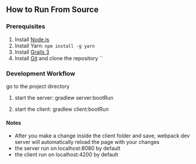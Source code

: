 ## How to Run From Source

### Prerequisites
1. Install [Node.js](https://nodejs.org/en/)
2. Install Yarn: ```npm install -g yarn```
3. Install [Grails 3](https://grails.org/download.html)
4. Install [Git](https://git-scm.com/downloads) and clone the repository
``

### Development Workflow
go to the project directory

1. start the server:
gradlew server:bootRun

2. start the client:
gradlew client:bootRun


#### Notes
* After you make a change inside the client folder and save, webpack dev server will automatically reload the page with your changes
* the server run on localhost:8080 by default
* the client run on localhost:4200 by default
